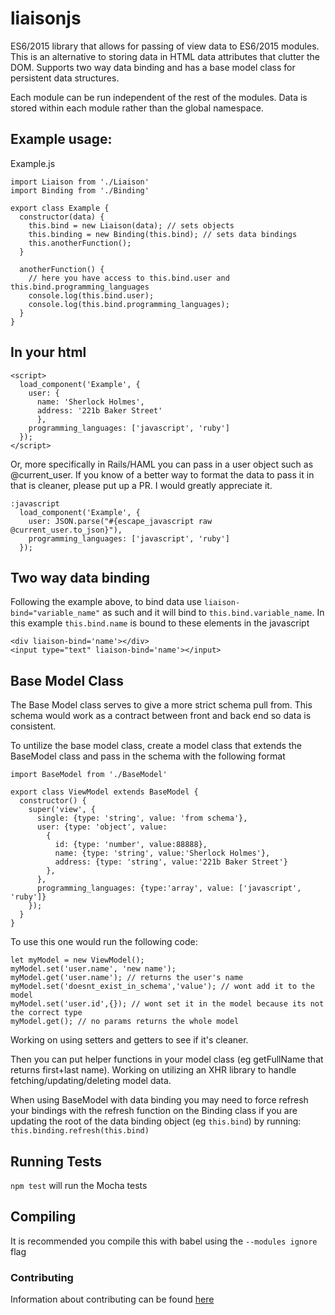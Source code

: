 # liaisonjs
ES6/2015 library that allows for passing of view data to ES6/2015 modules. This is an alternative to storing data in HTML data attributes that clutter the DOM. Supports two way data binding and has a base model class for persistent data structures.

Each module can be run independent of the rest of the modules. Data is stored within each module rather than the global namespace.

## Example usage:
Example.js
```
import Liaison from './Liaison'
import Binding from './Binding'

export class Example {
  constructor(data) {
    this.bind = new Liaison(data); // sets objects
    this.binding = new Binding(this.bind); // sets data bindings
    this.anotherFunction();
  }

  anotherFunction() {
    // here you have access to this.bind.user and this.bind.programming_languages
    console.log(this.bind.user);
    console.log(this.bind.programming_languages);
  }
}
```

## In your html
```
<script>
  load_component('Example', {
    user: {
      name: 'Sherlock Holmes',
      address: '221b Baker Street'
      },
    programming_languages: ['javascript', 'ruby']
  });
</script>
```
Or, more specifically in Rails/HAML you can pass in a user object such as @current_user. If you know of a better way to format the data to pass it in that is cleaner, please put up a PR. I would greatly appreciate it.
```
:javascript
  load_component('Example', {
    user: JSON.parse("#{escape_javascript raw @current_user.to_json}"),
    programming_languages: ['javascript', 'ruby']
  });
```

## Two way data binding
Following the example above, to bind data use `liaison-bind="variable_name"` as such and it will bind to `this.bind.variable_name`. In this example `this.bind.name` is bound to these elements in the javascript
```
<div liaison-bind='name'></div>
<input type="text" liaison-bind='name'></input>
```

## Base Model Class
The Base Model class serves to give a more strict schema pull from. This schema would work as a contract between front and back end so data is consistent.

To untilize the base model class, create a model class that extends the BaseModel class and pass in the schema with the following format
```
import BaseModel from './BaseModel'

export class ViewModel extends BaseModel {
  constructor() {
    super('view', {
      single: {type: 'string', value: 'from schema'},
      user: {type: 'object', value:
        {
          id: {type: 'number', value:88888},
          name: {type: 'string', value:'Sherlock Holmes'},
          address: {type: 'string', value:'221b Baker Street'}
        },
      },
      programming_languages: {type:'array', value: ['javascript', 'ruby']}
    });
  }
}
```

To use this one would run the following code:
```
let myModel = new ViewModel();
myModel.set('user.name', 'new name');
myModel.get('user.name'); // returns the user's name
myModel.set('doesnt_exist_in_schema','value'); // wont add it to the model
myModel.set('user.id',{}); // wont set it in the model because its not the correct type
myModel.get(); // no params returns the whole model
```
Working on using setters and getters to see if it's cleaner.

Then you can put helper functions in your model class (eg getFullName that returns first+last name). Working on utilizing an XHR library to handle fetching/updating/deleting model data.

When using BaseModel with data binding you may need to force refresh your bindings with the refresh function on the Binding class if you are updating the root of the data binding object (eg `this.bind`) by running:
`this.binding.refresh(this.bind)`

## Running Tests
`npm test` will run the Mocha tests

## Compiling
It is recommended you compile this with babel using the `--modules ignore` flag

### Contributing

Information about contributing can be found [here](https://github.com/TheOneTheOnlyDavidBrown/contributing_guidelines/blob/master/CONTRIBUTING.md)
